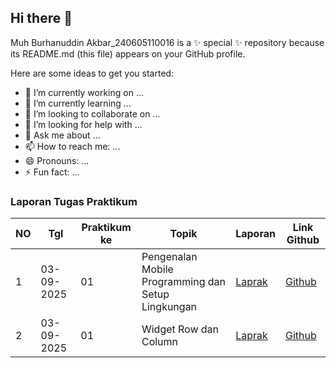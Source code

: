 ## Hi there 👋

Muh Burhanuddin Akbar_240605110016 is a ✨ special ✨ repository because its README.md (this file) appears on your GitHub profile.

Here are some ideas to get you started:

- 🔭 I’m currently working on ...
- 🌱 I’m currently learning ...
- 👯 I’m looking to collaborate on ...
- 🤔 I’m looking for help with ...
- 💬 Ask me about ...
- 📫 How to reach me: ...
- 😄 Pronouns: ...
- ⚡ Fun fact: ...
### Laporan Tugas Praktikum

| NO | Tgl       | Praktikum ke | Topik                                           | Laporan |      Link Github    |
|----|-----------|--------------|-------------------------------------------------|---------|---------------------|
| 1  | 03-09-2025 | 01           | Pengenalan Mobile Programming dan Setup Lingkungan |  [Laprak](https://drive.google.com/file/d/1L-I_dVI0bwgi1NTX6eAIT7tsWFNrcqyV/view?usp=sharing)   |   [Github]()    |  
| 2  | 03-09-2025 | 01           | Widget Row dan Column |  [Laprak](https://drive.google.com/file/d/1Q7uAJEcqPGon5bqD3EWw03zhbPrOp_LS/view?usp=sharing)   |   [Github]()    |  

